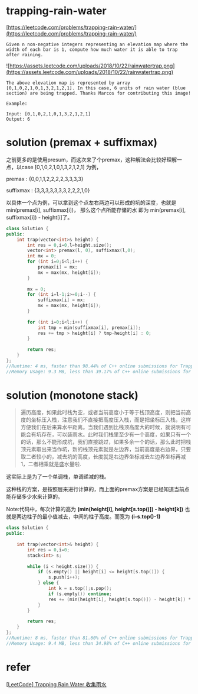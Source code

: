 # trapping-rain-water

[https://leetcode.com/problems/trapping-rain-water/](https://leetcode.com/problems/trapping-rain-water/)

```
Given n non-negative integers representing an elevation map where the width of each bar is 1, compute how much water it is able to trap after raining.

```
![https://assets.leetcode.com/uploads/2018/10/22/rainwatertrap.png](https://assets.leetcode.com/uploads/2018/10/22/rainwatertrap.png)
```
The above elevation map is represented by array [0,1,0,2,1,0,1,3,2,1,2,1]. In this case, 6 units of rain water (blue section) are being trapped. Thanks Marcos for contributing this image!

Example:

Input: [0,1,0,2,1,0,1,3,2,1,2,1]
Output: 6
```

# solution (premax + suffixmax)

之前更多的是使用presum，而这次来了个premax，这种解法会比较好理解一点，以case [0,1,0,2,1,0,1,3,2,1,2,1] 为例，

premax    : {0,0,1,1,2,2,2,2,3,3,3,3}

suffixmax : {3,3,3,3,3,3,3,2,2,2,1,0}

以具体一个点为例，可以拿到这个点左右两边可以形成的坑的深度，也就是 min(premax[i], suffixmax[i])， 那么这个点所能存储的水 即为  min(premax[i], suffixmax[i]) - height[i]了。

```c++
class Solution {
public:
    int trap(vector<int>& height) {
        int res = 0,i=0,l=height.size();
        vector<int> premax(l, 0), suffixmax(l,0);
        int mx = 0;
        for (int i=0;i<l;i++) {
            premax[i] = mx;
            mx = max(mx, height[i]);
        }
        
        mx = 0;
        for (int i=l-1;i>=0;i--) {
            suffixmax[i] = mx;
            mx = max(mx, height[i]);
        }
        
        for (int i=0;i<l;i++) {
            int tmp = min(suffixmax[i], premax[i]);
            res += tmp > height[i] ? tmp-height[i] : 0;
        }
        
        return res;
    }
};
//Runtime: 4 ms, faster than 98.44% of C++ online submissions for Trapping Rain Water.
//Memory Usage: 9.3 MB, less than 39.17% of C++ online submissions for Trapping Rain Water.
```

# solution (monotone stack) 

> 遍历高度，如果此时栈为空，或者当前高度小于等于栈顶高度，则把当前高度的坐标压入栈，注意我们不直接把高度压入栈，而是把坐标压入栈，这样方便我们在后来算水平距离。当我们遇到比栈顶高度大的时候，就说明有可能会有坑存在，可以装雨水。此时我们栈里至少有一个高度，如果只有一个的话，那么不能形成坑，我们直接跳过，如果多余一个的话，那么此时把栈顶元素取出来当作坑，新的栈顶元素就是左边界，当前高度是右边界，只要取二者较小的，减去坑的高度，长度就是右边界坐标减去左边界坐标再减1，二者相乘就是盛水量啦.

这实际上是为了一个单调栈，单调递减的栈。

这种栈的方案，是按照层来进行计算的，而上面的premax方案是已经知道当前点能存储多少水来计算的。

Note:代码中，每次计算的高为 **(min(height[i], height[s.top()]) - height[k])** 也就是两边柱子的最小值减去，中间的柱子高度。而宽为 **(i-s.top()-1)**

```c++
class Solution {
public:
    
    int trap(vector<int>& height) {
        int res = 0,i=0;
        stack<int> s;
        
        while (i < height.size()) {
            if (s.empty() || height[i] <= height[s.top()]) {
                s.push(i++);
            } else {
                int k = s.top();s.pop();
                if (s.empty()) continue;
                res += (min(height[i], height[s.top()]) - height[k]) * (i-s.top()-1);
            }
        }
        
        return res;
    }
};
//Runtime: 8 ms, faster than 81.60% of C++ online submissions for Trapping Rain Water.
//Memory Usage: 9.4 MB, less than 34.98% of C++ online submissions for Trapping Rain Water.
```

# refer

[[LeetCode] Trapping Rain Water 收集雨水](https://www.cnblogs.com/grandyang/p/4402392.html)
